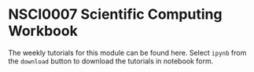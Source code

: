 # NSCI0007 Scientific Computing Workbook

The weekly tutorials for this module can be found here. Select `ipynb` from the `download` button to download the tutorials in notebook form.
